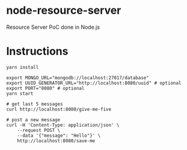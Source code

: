 # node-resource-server

Resource Server PoC done in Node.js

# Instructions

    yarn install

    export MONGO_URL="mongodb://localhost:27017/database"
    export UUID_GENERATOR_URL="http://localhost:8080/uuid" # optional
    export PORT="8080" # optional
    yarn start

    # get last 5 messages
    curl http://localhost:8080/give-me-five

    # post a new message
    curl -H 'Content-Type: application/json' \
        --request POST \
        --data '{"message": "Hello"}' \
        http://localhost:8080/save-me